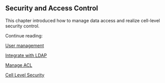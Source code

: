 ## Security and Access Control

This chapter introduced how to manage data access and realize cell-level security control.

Continue reading:

[User management](security/user.en.md)

[Integrate with LDAP](security/ldap.en.md)

[Manage ACL](security/acl.en.md)

[Cell Level Security](security/cell.en.md)